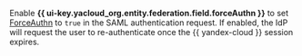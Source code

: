 Enable **{{ ui-key.yacloud_org.entity.federation.field.forceAuthn }}** to set [ForceAuthn](../../organization/saml/api-ref/Federation/index.md) to `true` in the SAML authentication request. If enabled, the IdP will request the user to re-authenticate once the {{ yandex-cloud }} session expires.
